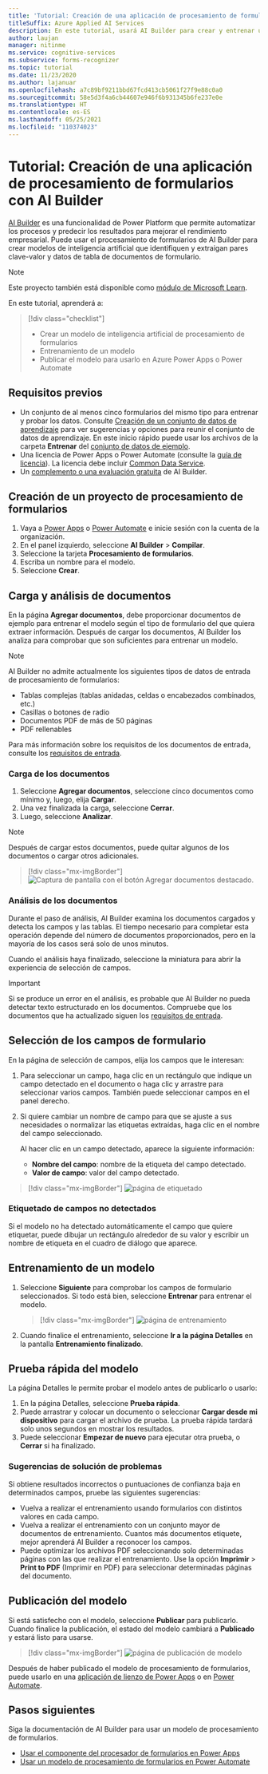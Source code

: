 ```yaml
---
title: 'Tutorial: Creación de una aplicación de procesamiento de formularios con AI Builder: Form Recognizer'
titleSuffix: Azure Applied AI Services
description: En este tutorial, usará AI Builder para crear y entrenar una aplicación de procesamiento de formularios.
author: laujan
manager: nitinme
ms.service: cognitive-services
ms.subservice: forms-recognizer
ms.topic: tutorial
ms.date: 11/23/2020
ms.author: lajanuar
ms.openlocfilehash: a7c89bf9211bbd67fcd413cb5061f27f9e88c0a0
ms.sourcegitcommit: 58e5d3f4a6cb44607e946f6b931345b6fe237e0e
ms.translationtype: HT
ms.contentlocale: es-ES
ms.lasthandoff: 05/25/2021
ms.locfileid: "110374023"
---
```

# <a name="tutorial-create-a-form-processing-app-with-ai-builder"></a>Tutorial: Creación de una aplicación de procesamiento de formularios con AI Builder

[AI Builder](/ai-builder/overview) es una funcionalidad de Power Platform que permite automatizar los procesos y predecir los resultados para mejorar el rendimiento empresarial. Puede usar el procesamiento de formularios de AI Builder para crear modelos de inteligencia artificial que identifiquen y extraigan pares clave-valor y datos de tabla de documentos de formulario.

> [!NOTE]
> Este proyecto también está disponible como [módulo de Microsoft Learn](/learn/modules/get-started-with-form-processing/).

En este tutorial, aprenderá a:

> [!div class="checklist"]
> * Crear un modelo de inteligencia artificial de procesamiento de formularios
> * Entrenamiento de un modelo
> * Publicar el modelo para usarlo en Azure Power Apps o Power Automate

## <a name="prerequisites"></a>Requisitos previos

* Un conjunto de al menos cinco formularios del mismo tipo para entrenar y probar los datos. Consulte [Creación de un conjunto de datos de aprendizaje](./build-training-data-set.md) para ver sugerencias y opciones para reunir el conjunto de datos de aprendizaje. En este inicio rápido puede usar los archivos de la carpeta **Entrenar** del [conjunto de datos de ejemplo](https://go.microsoft.com/fwlink/?linkid=2128080).
* Una licencia de Power Apps o Power Automate (consulte la [guía de licencia](https://go.microsoft.com/fwlink/?linkid=2085130)). La licencia debe incluir [Common Data Service](https://powerplatform.microsoft.com/common-data-service/).
* Un [complemento o una evaluación gratuita](https://go.microsoft.com/fwlink/?LinkId=2113956&clcid=0x409) de AI Builder.


## <a name="create-a-form-processing-project"></a>Creación de un proyecto de procesamiento de formularios

1. Vaya a [Power Apps](https://make.powerapps.com/) o [Power Automate](https://flow.microsoft.com/signin) e inicie sesión con la cuenta de la organización.
1. En el panel izquierdo, seleccione **AI Builder** > **Compilar**.
1. Seleccione la tarjeta **Procesamiento de formularios**.
1. Escriba un nombre para el modelo.
1. Seleccione **Crear**.

## <a name="upload-and-analyze-documents"></a>Carga y análisis de documentos

En la página **Agregar documentos**, debe proporcionar documentos de ejemplo para entrenar el modelo según el tipo de formulario del que quiera extraer información. Después de cargar los documentos, AI Builder los analiza para comprobar que son suficientes para entrenar un modelo.

> [!NOTE]
> AI Builder no admite actualmente los siguientes tipos de datos de entrada de procesamiento de formularios:
>
> - Tablas complejas (tablas anidadas, celdas o encabezados combinados, etc.)
> - Casillas o botones de radio
> - Documentos PDF de más de 50 páginas
> - PDF rellenables
>
> Para más información sobre los requisitos de los documentos de entrada, consulte los [requisitos de entrada](./overview.md#input-requirements).

### <a name="upload-your-documents"></a>Carga de los documentos

1. Seleccione **Agregar documentos**, seleccione cinco documentos como mínimo y, luego, elija **Cargar**.
1. Una vez finalizada la carga, seleccione **Cerrar**.
1. Luego, seleccione **Analizar**.

> [!NOTE] 
> Después de cargar estos documentos, puede quitar algunos de los documentos o cargar otros adicionales.

> [!div class="mx-imgBorder"]
> ![Captura de pantalla con el botón Agregar documentos destacado.](./media/tutorial-ai-builder/add-documents-page.png)

### <a name="analyze-your-documents"></a>Análisis de los documentos

Durante el paso de análisis, AI Builder examina los documentos cargados y detecta los campos y las tablas. El tiempo necesario para completar esta operación depende del número de documentos proporcionados, pero en la mayoría de los casos será solo de unos minutos.

Cuando el análisis haya finalizado, seleccione la miniatura para abrir la experiencia de selección de campos.

> [!IMPORTANT]
> Si se produce un error en el análisis, es probable que AI Builder no pueda detectar texto estructurado en los documentos. Compruebe que los documentos que ha actualizado siguen los [requisitos de entrada](./overview.md#input-requirements).

## <a name="select-your-form-fields"></a>Selección de los campos de formulario

En la página de selección de campos, elija los campos que le interesan:

1. Para seleccionar un campo, haga clic en un rectángulo que indique un campo detectado en el documento o haga clic y arrastre para seleccionar varios campos. También puede seleccionar campos en el panel derecho.
1. Si quiere cambiar un nombre de campo para que se ajuste a sus necesidades o normalizar las etiquetas extraídas, haga clic en el nombre del campo seleccionado.

    Al hacer clic en un campo detectado, aparece la siguiente información:

    - **Nombre del campo**: nombre de la etiqueta del campo detectado.
    - **Valor de campo**: valor del campo detectado.

> [!div class="mx-imgBorder"]
> ![página de etiquetado](./media/tutorial-ai-builder/select-fields-page.png)

### <a name="label-undetected-fields"></a>Etiquetado de campos no detectados

Si el modelo no ha detectado automáticamente el campo que quiere etiquetar, puede dibujar un rectángulo alrededor de su valor y escribir un nombre de etiqueta en el cuadro de diálogo que aparece.

## <a name="train-your-model"></a>Entrenamiento de un modelo

1. Seleccione **Siguiente** para comprobar los campos de formulario seleccionados. Si todo está bien, seleccione **Entrenar** para entrenar el modelo.

    > [!div class="mx-imgBorder"]
    > ![página de entrenamiento](./media/tutorial-ai-builder/summary-train-page.png)
1. Cuando finalice el entrenamiento, seleccione **Ir a la página Detalles** en la pantalla **Entrenamiento finalizado**.
## <a name="quick-test-your-model"></a>Prueba rápida del modelo

La página Detalles le permite probar el modelo antes de publicarlo o usarlo:

1. En la página Detalles, seleccione **Prueba rápida**.
2. Puede arrastrar y colocar un documento o seleccionar **Cargar desde mi dispositivo** para cargar el archivo de prueba. La prueba rápida tardará solo unos segundos en mostrar los resultados.
3. Puede seleccionar **Empezar de nuevo** para ejecutar otra prueba, o **Cerrar** si ha finalizado.

### <a name="troubleshooting-tips"></a>Sugerencias de solución de problemas

Si obtiene resultados incorrectos o puntuaciones de confianza baja en determinados campos, pruebe las siguientes sugerencias:

- Vuelva a realizar el entrenamiento usando formularios con distintos valores en cada campo.
- Vuelva a realizar el entrenamiento con un conjunto mayor de documentos de entrenamiento. Cuantos más documentos etiquete, mejor aprenderá AI Builder a reconocer los campos.
- Puede optimizar los archivos PDF seleccionando solo determinadas páginas con las que realizar el entrenamiento. Use la opción **Imprimir** > **Print to PDF** (Imprimir en PDF) para seleccionar determinadas páginas del documento.

## <a name="publish-your-model"></a>Publicación del modelo

Si está satisfecho con el modelo, seleccione **Publicar** para publicarlo. Cuando finalice la publicación, el estado del modelo cambiará a **Publicado** y estará listo para usarse.

> [!div class="mx-imgBorder"]
> ![página de publicación de modelo](./media/tutorial-ai-builder/model-page.png)

Después de haber publicado el modelo de procesamiento de formularios, puede usarlo en una [aplicación de lienzo de Power Apps](/ai-builder/form-processor-component-in-powerapps) o en [Power Automate](/ai-builder/form-processing-model-in-flow).

## <a name="next-steps"></a>Pasos siguientes

Siga la documentación de AI Builder para usar un modelo de procesamiento de formularios.

* [Usar el componente del procesador de formularios en Power Apps](/ai-builder/form-processor-component-in-powerapps)
* [Usar un modelo de procesamiento de formularios en Power Automate](/ai-builder/form-processing-model-in-flow)